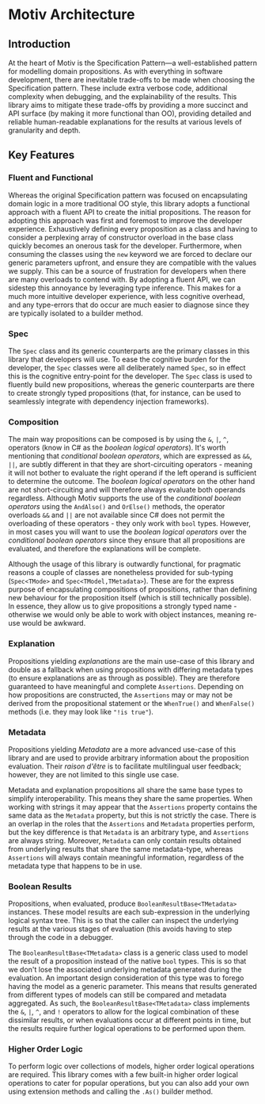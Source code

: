 ﻿# Motiv Architecture

## Introduction
At the heart of Motiv is the Specification Pattern—a well-established pattern for modelling domain propositions.
As with everything in software development, there are inevitable trade-offs to be made when choosing the 
Specification pattern.
These include extra verbose code, additional complexity when debugging, and the explainability of the results.
This library aims to mitigate these trade-offs by providing a more succinct and API surface (by making it more 
functional than OO), providing detailed and reliable human-readable explanations for the results at various levels 
of granularity and depth.

## Key Features
### Fluent and Functional
Whereas the original Specification pattern was focused on encapsulating domain logic in a more traditional OO style, 
this library adopts a functional approach with a fluent API to create the initial propositions.
The reason for adopting this approach was first and foremost to improve the developer experience.
Exhaustively defining every proposition as a class and having to consider a perplexing array of constructor overload 
in the base class quickly becomes an onerous task for the developer.
Furthermore, when consuming the classes using the `new` keyword we are forced to declare our generic parameters 
upfront, and ensure they are compatible with the values we supply.
This can be a source of frustration for developers when there are many overloads to contend with.
By adopting a fluent API, we can sidestep this annoyance by leveraging type inference.
This makes for a much more intuitive developer experience, with less cognitive overhead, and any type-errors that do 
occur are much easier to diagnose since they are typically isolated to a builder method.

### Spec
The `Spec` class and its generic counterparts are the primary classes in this library that developers will use.
To ease the cognitive burden for the developer, the `Spec` classes were all deliberately named `Spec`,
so in effect this is the cognitive entry-point for the developer.
The `Spec` class is used to fluently build new propositions, whereas the generic counterparts are there to create 
strongly typed propositions (that, for instance, can be used to seamlessly integrate with dependency injection 
frameworks).

### Composition
The main way propositions can be composed is by using the `&`, `|`, `^`, operators (know in C# as the _boolean 
logical operators_).
It's worth mentioning that _conditional boolean operators_, which are expressed as `&&`, `||`, 
are subtly different in that they are short-circuiting operators - meaning it will not bother to evaluate the right 
operand if the left operand is sufficient to determine the outcome.
The _boolean logical operators_ on the other hand are not short-circuiting and will therefore always evaluate both 
operands regardless.
Although Motiv supports the use of the _conditional boolean operators_ using the `AndAlso()` and `OrElse()` methods, 
the operator overloads `&&` and `||` are not available since C# does not permit the overloading of these operators - 
they only work with `bool` types.
However, in most cases you will want to use the _boolean logical operators_ over the _conditional boolean operators_ 
since they ensure that all propositions are evaluated, and therefore the explanations will be complete.

Although the usage of this library is outwardly functional, for pragmatic reasons a couple of classes are 
nonetheless provided for sub-typing (`Spec<TMode>` and `Spec<TModel,TMetadata>`).
These are for the express purpose of encapsulating compositions of propositions, rather than defining new behaviour 
for the proposition itself (which is still technically possible).
In essence, they allow us to give propositions a strongly typed name - otherwise we would only be able to work with
object instances, meaning re-use would be awkward.

### Explanation
Propositions yielding _explanations_ are the main use-case of this library and double as a fallback when using 
propositions with differing metadata types (to ensure explanations are as through as possible).
They are therefore guaranteed to have meaningful and complete `Assertions`.
Depending on how propositions are constructed, the `Assertions` may or may not be derived from the propositional 
statement or the `WhenTrue()` and `WhenFalse()` methods (i.e. they may look like `"!is true"`).

### Metadata
Propositions yielding _Metadata_ are a more advanced use-case of this library and are used to provide arbitrary 
information about the proposition evaluation.
Their _raison d'être_ is to facilitate multilingual user feedback; however, they are not limited to this single use 
case.

Metadata and explanation propositions all share the same base types to simplify interoperability.
This means they share the same properties.
When working with strings it may appear that the `Assertions` property contains the same data as the `Metadata` 
property, but this is not strictly the case.
There is an overlap in the roles that the `Assertions` and `Metadata` properties perform, but the key difference is 
that `Metadata` is an arbitrary type, and `Assertions` are always string.
Moreover, `Metadata` can only contain results obtained from underlying results that share the same metadata-type, 
whereas `Assertions` will always contain meaningful information, regardless of the metadata type that happens to be 
in use.        

### Boolean Results
Propositions, when evaluated, produce `BooleanResultBase<TMetadata>` instances.
These model results are each sub-expression in the underlying logical syntax tree.
This is so that the caller can inspect the underlying results at the various stages of evaluation (this avoids 
having to step through the code in a debugger. 

The `BooleanResultBase<TMetadata>` class is a generic class used to model the result of a proposition instead 
of the native `bool` types.
This is so that we don't lose the associated underlying metadata generated during the evaluation.
An important design consideration of this type was to forego having the model as a generic parameter.
This means that results generated from different types of models can still be compared and metadata aggregated.
As such, the `BooleanResultBase<TMetadata>` class implements the `&`, `|`, `^`, and `!` operators to allow for the 
logical combination of these dissimilar results, or when evaluations occur at different points in time, but the 
results require further logical operations to be performed upon them.

### Higher Order Logic
To perform logic over collections of models, higher order logical operations are required.
This library comes with a few built-in higher order logical operations to cater for popular operations, but you 
can also add your own using extension methods and calling the `.As()` builder method.
